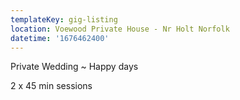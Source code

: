 ```yaml
---
templateKey: gig-listing
location: Voewood Private House - Nr Holt Norfolk
datetime: '1676462400'
---
```

P﻿rivate Wedding ~ Happy days

2﻿ x 45 min sessions